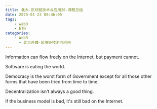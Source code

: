 ```yaml
---
title: 北大-区块链技术与应用26-课程总结
date: 2025-01-22 00:46:05
tags:
    - web3
    - ETH
categories:
    - Web3
      - 北大肖臻-区块链技术与应用
---
```


Information can flow freely on the Internet, but payment cannot.

Software is eating the world.

Democracy is the worst form of Government except for all those other forms that have been tried from time to time.

Decentralization isn't always a good thing.

If the business model is bad, it's still bad on the Internet.
